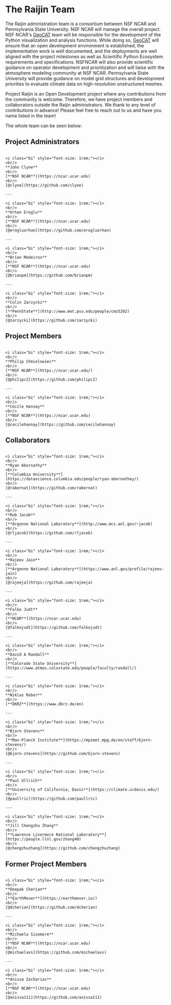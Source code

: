 # The Raijin Team

The Raijin administration team is a consortium between NSF NCAR and Pennsylvania
State University. NSF NCAR will manage the overall project.
NSF NCAR's [GeoCAT](https://geocat.ucar.edu/) team will be responsible for the
development of the Python visualization and analysis functions. While doing so,
[GeoCAT](https://geocat.ucar.edu/) will ensure that an open development
environment is established, the implementation work is well documented, and
the deployments are well aligned with the project milestones as well as
Scientific Python Ecosystem requirements and specifications. NSFNCAR will also
provide scientific guidance on operator development and prioritization and
will liaise with the atmosphere modeling community at NSF NCAR. Pennsylvania
State University will provide guidance on model grid structures and development
priorities to evaluate climate data on high-resolution unstructured meshes.

Project Raijin is an Open Development project where any contributions from the
community is welcome. Therefore, we have project members and collaborators
outside the Raijin administrators. We thank to any level of contributions in
advance! Please feel free to reach out to us and have you name listed in the
team!

The whole team can be seen below:

## Project Administrators

````{panels}

<i class="bi" style="font-size: 1rem;"></i>
<br/>
**John Clyne**
<br/>
[**NSF NCAR**](https://ncar.ucar.edu)
<br/>
[@clyne](https://github.com/clyne)

---

<i class="bi" style="font-size: 1rem;"></i>
<br/>
**Orhan Eroglu**
<br/>
[**NSF NCAR**](https://ncar.ucar.edu)
<br/>
[@erogluorhan](https://github.com/erogluorhan)

---

<i class="bi" style="font-size: 1rem;"></i>
<br/>
**Brian Medeiros**
<br/>
[**NSF NCAR**](https://ncar.ucar.edu)
<br/>
[@brianpm](https://github.com/brianpm)

---

<i class="bi" style="font-size: 1rem;"></i>
<br/>
**Colin Zarzycki**
<br/>
[**PennState**](http://www.met.psu.edu/people/cmz5202)
<br/>
[@zarzycki](https://github.com/zarzycki)

````

## Project Members

````{panels}

<i class="bi" style="font-size: 1rem;"></i>
<br/>
**Philip Chmielowiec**
<br/>
[**NSF NCAR**](https://ncar.ucar.edu/)
<br/>
[@philipc2](https://github.com/philipc2)

---

<i class="bi" style="font-size: 1rem;"></i>
<br/>
**Cecile Hannay**
<br/>
[**NSF NCAR**](https://ncar.ucar.edu)
<br/>
[@cecilehannay](https://github.com/cecilehannay)

````

## Collaborators

````{panels}

<i class="bi" style="font-size: 1rem;"></i>
<br/>
**Ryan Abernathy**
<br/>
[**Columbia University**](https://datascience.columbia.edu/people/ryan-abernathey/)
<br/>
[@rabernat](https://github.com/rabernat)

---

<i class="bi" style="font-size: 1rem;"></i>
<br/>
**Rob Jacob**
<br/>
[**Argonne National Laboratory**](http://www.mcs.anl.gov/~jacob)
<br/>
[@rljacob](https://github.com/rljacob)

---

<i class="bi" style="font-size: 1rem;"></i>
<br/>
**Rajeev Jain**
<br/>
[**Argonne National Laboratory**](https://www.anl.gov/profile/rajeev-jain)
<br/>
[@rajeeja](https://github.com/rajeeja)

---

<i class="bi" style="font-size: 1rem;"></i>
<br/>
**Falko Judt**
<br/>
[**NCAR**](https://ncar.ucar.edu)
<br/>
[@falkojudt](https://github.com/falkojudt)

---

<i class="bi" style="font-size: 1rem;"></i>
<br/>
**David A Randall**
<br/>
[**Colorado State University**](https://www.atmos.colostate.edu/people/faculty/randall/)

---

<i class="bi" style="font-size: 1rem;"></i>
<br/>
**Niklas Rober**
<br/>
[**DKRZ**](https://www.dkrz.de/en)

---

<i class="bi" style="font-size: 1rem;"></i>
<br/>
**Bjorn Stevens**
<br/>
[**Max-Planck Institute**](https://mpimet.mpg.de/en/staff/bjorn-stevens/)
<br/>
[@bjorn-stevens](https://github.com/bjorn-stevens)

---

<i class="bi" style="font-size: 1rem;"></i>
<br/>
**Paul Ullrich**
<br/>
[**University of California, Davis**](https://climate.ucdavis.edu/)
<br/>
[@paullric](https://github.com/paullric)

---

<i class="bi" style="font-size: 1rem;"></i>
<br/>
**Jill Chengzhu Zhang**
<br/>
[**Lawrence Livermore National Laboratory**](https://people.llnl.gov/zhang40)
<br/>
[@chengzhuzhang](https://github.com/chengzhuzhang)

````

## Former Project Members

````{panels}

<i class="bi" style="font-size: 1rem;"></i>
<br/>
**Deepak Cherian**
<br/>
[**EarthMover**](https://earthmover.io/)
<br/>
[@dcherian](https://github.com/dcherian)

---

<i class="bi" style="font-size: 1rem;"></i>
<br/>
**Michaela Sizemore**
<br/>
[**NSF NCAR**](https://ncar.ucar.edu)
<br/>
[@michaelavs](https://github.com/michaelavs)

---

<i class="bi" style="font-size: 1rem;"></i>
<br/>
**Anissa Zacharias**
<br/>
[**NSF NCAR**](https://ncar.ucar.edu)
<br/>
[@anissa111](https://github.com/anissa111)

````
